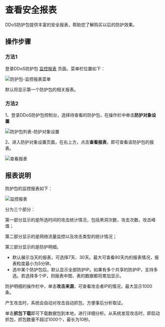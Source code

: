 # 查看安全报表
DDoS防护包提供丰富的安全报表，帮助您了解购买以后的防护效果。

## 操作步骤
### 方法1
登录DDoS防护包 [监控报表](https://antiddos-console.jdcloud.com/gz/ddos/protection-monitor-list) 页面。菜单栏位置如下：

![防护包-监控报表菜单](https://github.com/jdcloudcom/cn/blob/Anti-DDoS/image/Anti-DDoS-Protection-Package/防护包-监控报表菜单.png)

默认将显示第一个防护包的相关报表。

### 方法2
1、登录DDoS防护包控制台，选择待查看的防护包，在操作栏中单击**防护对象设置**

![防护包列表-防护对象设置](https://github.com/jdcloudcom/cn/blob/Anti-DDoS/image/Anti-DDoS-Protection-Package/防护包列表-防护对象设置.jpg)

2、进入防护对象设置页面，在右上方，点击**查看报表**，即可查看该防护包的报表。

![查看报表](https://github.com/jdcloudcom/cn/blob/Anti-DDoS/image/Anti-DDoS-Protection-Package/查看报表1.png)

## 报表说明
防护包的监控报表如下：

![监控报表](https://github.com/jdcloudcom/cn/blob/Anti-DDoS/image/Anti-DDoS-Protection-Package/监控报表1.png)

分为三个部分：

第一部分显示的是所选时间的攻击统计情况，包括黑洞次数，攻击次数，攻击峰值；

第二部分显示的是网络流量监控以及攻击类型的统计情况；

第三部分显示的是防护明细。


- 默认展示当天的报表，可选择7天、30天。最大可查看90天内的报表情况，报表粒度最小为5分钟。
- 选中某个防护包后，默认显示全部防护IP。如果有多个共享的防护IP，支持多选。若选择多个IP，则报表中图、表的数据都将累加显示。

防护明细的操作栏中，单击**攻击来源**，可查看攻击者IP的情况，最大显示1000条。

产生攻击时，系统会自动对攻击自动抓包，方便事后分析取证。

单击**抓包下载**即可下载数据包到本地，进行详细分析。从系统发现攻击时，即启动抓包，抓包数量不超过1000个，最长为10秒。


